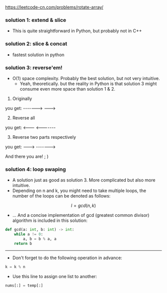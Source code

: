 https://leetcode-cn.com/problems/rotate-array/
### solution 1: extend & slice

- This is quite straightforward in Python, but probably not in C++

### solution 2: slice & concat  
- fastest solution in python

### solution 3: reverse'em!

- O(1) space complexity. Probably the best solution, but not very intuitive.
    - Yeah, theoretically. but the reality in Python is that solution 3 might consume even more space than solution 1 & 2.

1. Originally

you get: -------> --->

2. Reverse all

you get: <--- <-------

3. Reverse two parts respectively

you get: ---> ------->

And there you are! ; )

### solution 4: loop swaping

- A solution just as good as solution 3. More complicated but also more intuitive.
- Depending on n and k, you might need to take multiple loops, the number of the loops can be denoted as follows:

$$
l = gcd(n, k)
$$

- ... And a concise implementation of gcd (greatest common divisor) algorithm is included in this solution:
```python
def gcd(a: int, b: int) -> int:
    while a != 0:
        a, b = b % a, a
    return b
```

---
- Don't forget to do the following operation in advance:
```python
k = k % n
```

- Use this line to assign one list to another:

```python
nums[:] = temp[:]
```